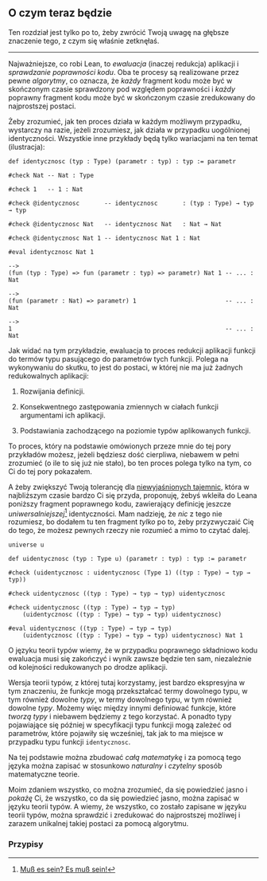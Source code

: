 ## O czym teraz będzie

Ten rozdział jest tylko po to, żeby zwrócić Twoją uwagę na głębsze znaczenie tego, z czym się
właśnie zetknęłaś.

<hr>

Najważniejsze, co robi Lean, to *ewaluacja* (inaczej redukcja) aplikacji i *sprawdzanie poprawności
kodu*. Oba te procesy są realizowane przez pewne *algorytmy*, co oznacza, że *każdy* fragment kodu
może być w skończonym czasie sprawdzony pod względem poprawności i *każdy* poprawny fragment kodu
może być w skończonym czasie zredukowany do najprostszej postaci.

Żeby zrozumieć, jak ten proces działa w każdym możliwym przypadku, wystarczy na razie, jeżeli
zrozumiesz, jak działa w przypadku uogólnionej identyczności. Wszystkie inne przykłady będą tylko
wariacjami na ten temat (ilustracja):

```lean
def identycznosc (typ : Type) (parametr : typ) : typ := parametr

#check Nat -- Nat : Type

#check 1   -- 1 : Nat

#check @identycznosc       -- identycznosc       : (typ : Type) → typ → typ

#check @identycznosc Nat   -- identycznosc Nat   : Nat → Nat

#check @identycznosc Nat 1 -- identycznosc Nat 1 : Nat

#eval identycznosc Nat 1

-->
(fun (typ : Type) => fun (parametr : typ) => parametr) Nat 1 -- ... : Nat

-->
(fun (parametr : Nat) => parametr) 1                         -- ... : Nat

-->
1                                                            -- ... : Nat
```

Jak widać na tym przykładzie, ewaluacja to proces redukcji aplikacji funkcji do termów typu
pasującego do parametrów tych funkcji. Polega na wykonywaniu do skutku, to jest do postaci, w której
nie ma już żadnych redukowalnych aplikacji:

1. Rozwijania definicji.

2. Konsekwentnego zastępowania zmiennych w ciałach funkcji argumentami ich aplikacji.

3. Podstawiania zachodzącego na poziomie typów aplikowanych funkcji.

To proces, który na podstawie omówionych przeze mnie do tej pory przykładów możesz, jeżeli będziesz
dość cierpliwa, niebawem w pełni zrozumieć (o ile to się już nie stało), bo ten proces polega tylko
na tym, co Ci do tej pory pokazałem.

A żeby zwiększyć Twoją tolerancję dla [niewyjaśnionych
tajemnic](https://en.wikipedia.org/wiki/Unsolved_Mysteries), która w najbliższym czasie bardzo Ci
się przyda, proponuję, żebyś wkleiła do Leana poniższy fragment poprawnego kodu, zawierający
definicję jeszcze *uniwersalniejszej*[^1] identyczności. Mam nadzieję, że *nic* z tego nie
rozumiesz, bo dodałem tu ten fragment *tylko* po to, żeby przyzwyczaić Cię do tego, że możesz
pewnych rzeczy nie rozumieć a mimo to czytać dalej.

```lean
universe u

def uidentycznosc (typ : Type u) (parametr : typ) : typ := parametr

#check (uidentycznosc : uidentycznosc (Type 1) ((typ : Type) → typ → typ))

#check uidentycznosc ((typ : Type) → typ → typ) uidentycznosc

#check uidentycznosc ((typ : Type) → typ → typ)
    (uidentycznosc ((typ : Type) → typ → typ) uidentycznosc)

#eval uidentycznosc ((typ : Type) → typ → typ)
    (uidentycznosc ((typ : Type) → typ → typ) uidentycznosc) Nat 1
```

O języku teorii typów wiemy, że w przypadku poprawnego składniowo kodu ewaluacja musi się zakończyć
i wynik zawsze będzie ten sam, niezależnie od kolejności redukowanych po drodze aplikacji.

Wersja teorii typów, z której tutaj korzystamy, jest bardzo ekspresyjna w tym znaczeniu, że funkcje
mogą przekształcać termy dowolnego typu, w tym również dowolne *typy*, w termy dowolnego typu, w tym
również dowolne *typy*. Możemy więc między innymi definiować funkcje, które *tworzą typy* i niebawem
będziemy z tego korzystać. A ponadto typy pojawiające się później w specyfikacji typu funkcji mogą
zależeć od parametrów, które pojawiły się wcześniej, tak jak to ma miejsce w przypadku typu funkcji
`identycznosc`.

Na tej podstawie można zbudować *całą matematykę* i za pomocą tego języka można zapisać w stosunkowo
*naturalny* i *czytelny* sposób matematyczne teorie.

Moim zdaniem wszystko, co można zrozumieć, da się powiedzieć jasno i *pokażę* Ci, że wszystko, co da
się powiedzieć jasno, można zapisać w języku teorii typów. A wiemy, że wszystko, co zostało zapisane
w języku teorii typów, można sprawdzić i zredukować do najprostszej możliwej i zarazem unikalnej
takiej postaci za pomocą algorytmu.

### Przypisy

[^1]: [Muß es sein? Es muß sein!](https://en.wikipedia.org/wiki/String_Quartet_No._16_(Beethoven))

